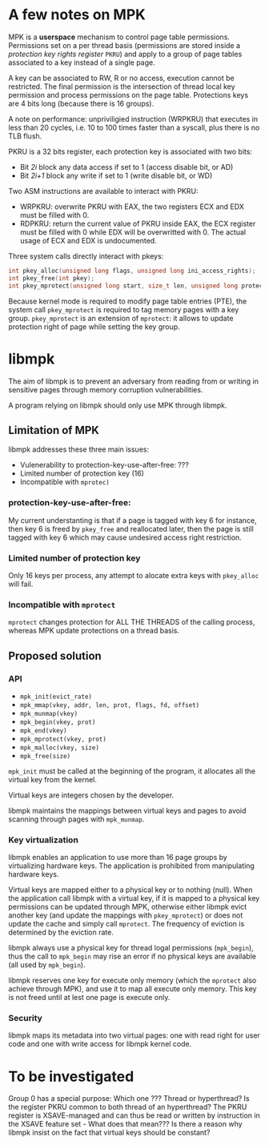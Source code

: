 # A few notes on MPK

MPK is a __userspace__ mechanism to control page table permissions. Permissions set on a per thread basis (permissions are stored inside a _protection key rights register_ `PKRU`) and apply to a group of page tables associated to a key instead of a single page. 

A key can be associated to RW, R or no access, execution cannot be restricted. The final permission is the intersection of thread local key permission and process permissions on the page table. 
Protections keys are 4 bits long (because there is 16 groups).

A note on performance: unpriviligied instruction (WRPKRU) that executes in less than 20 cycles, i.e. 10 to 100 times faster than a syscall, plus there is no TLB flush.

PKRU is a 32 bits register, each protection key is associated with two bits:
- Bit _2i_ block any data access if set to 1 (access disable bit, or AD)
- Bit _2i+1_ block any write if set to 1 (write disable bit, or WD)

Two ASM instructions are available to interact with PKRU:
- WRPKRU: overwrite PKRU with EAX, the two registers ECX and EDX must be filled with 0.
- RDPKRU: return the current value of PKRU inside EAX, the ECX register must be filled with 0 while EDX will be overwritted with 0.
The actual usage of ECX and EDX is undocumented.

Three system calls directly interact with pkeys:
```C
int pkey_alloc(unsigned long flags, unsigned long ini_access_rights);
int pkey_free(int pkey);
int pkey_mprotect(unsigned long start, size_t len, unsigned long protection, int pkey);
```

Because kernel mode is required to modify page table entries (PTE), the system call `pkey_mprotect` is required to tag memory pages with a key group. `pkey_mprotect` is an extension of `mprotect`: it allows to update protection right of page while setting the key group.

# libmpk

The aim of libmpk is to prevent an adversary from reading from or writing in sensitive pages through memory corruption vulnerabilities. 

A program relying on libmpk should only use MPK through libmpk.

## Limitation of MPK

libmpk addresses these three main issues:
- Vulenerability to protection-key-use-after-free: ???
- Limited number of protection key (16)
- Incompatible with `mprotec)` 

### protection-key-use-after-free:

My current understanting is that if a page is tagged with key 6 for instance, then key 6 is freed by `pkey_free` and reallocated later, then the page is still tagged with key 6 which may cause undesired access right restriction.

### Limited number of protection key

Only 16 keys per process, any attempt to alocate extra keys with `pkey_alloc` will fail.

### Incompatible with `mprotect`

`mprotect` changes protection for ALL THE THREADS of the calling process, whereas MPK update protections on a thread basis.

## Proposed solution

### API

- `mpk_init(evict_rate)`
- `mpk_mmap(vkey, addr, len, prot, flags, fd, offset)`
- `mpk_munmap(vkey)`
- `mpk_begin(vkey, prot)`
- `mpk_end(vkey)`
- `mpk_mprotect(vkey, prot)`
- `mpk_malloc(vkey, size)`
- `mpk_free(size)`

`mpk_init` must be called at the beginning of the program, it allocates all the virtual key from the kernel.

Virtual keys are integers chosen by the developer.

libmpk maintains the mappings between virtual keys and pages to avoid scanning through pages with `mpk_munmap`.

### Key virtualization

libmpk enables an application to use more than 16 page groups by virtualizing hardware keys. The application is prohibited from manipulating hardware keys.

Virtual keys are mapped either to a physical key or to nothing (null). When the application call libmpk with a virtual key, if it is mapped to a physical key permissions can be updated through MPK, otherwise either libmpk evict another key (and update the mappings with `pkey_mprotect`) or does not update the cache and simply call `mprotect`. The frequency of eviction is determined by the eviction rate.

libmpk always use a physical key for thread logal permissions (`mpk_begin`), thus the call to `mpk_begin` may rise an error if no physical keys are available (all used by `mpk_begin`).

libmpk reserves one key for execute only memory (which the `mprotect` also achieve through MPK), and use it to map all execute only memory. This key is not freed until at lest one page is execute only.

### Security

libmpk maps its metadata into two virtual pages: one with read right for user code and one with write access for libmpk kernel code.

# To be investigated

Group 0 has a special purpose: Which one ???
Thread or hyperthread? Is the register PKRU common to both thread of an hyperthread?
The PKRU register is XSAVE-managed and can thus be read or written by instruction in the XSAVE feature set - What does that mean???
Is there a reason why libmpk insist on the fact that virtual keys should be constant?
